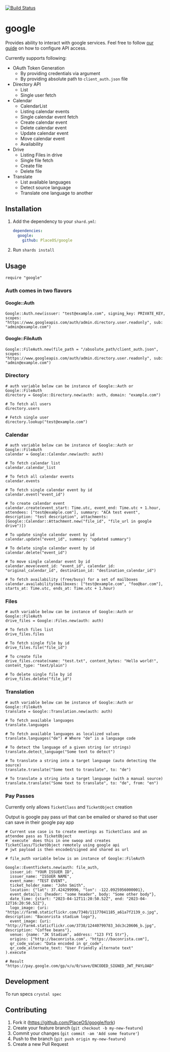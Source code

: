 [![Build Status](https://travis-ci.com/PlaceOS/google.svg?branch=master)](https://travis-ci.com/PlaceOS/google)

# google

Provides ability to interact with google services. Feel free to follow [our guide](https://docs.google.com/document/d/1JqyFG8VStwUH01EyR1mJVbrfJQOedm5tUMQCgyVsWbs/edit?usp=sharing) on how to configure API access.

Currently supports following:

* OAuth Token Generation
  - By providing credentials via argument
  - By providing absolute path to `client_auth.json` file
* Directory API
  - List
  - Single user fetch
* Calendar
  - CalendarList
  - Listing calendar events
  - Single calendar event fetch
  - Create calendar event
  - Delete calendar event
  - Update calendar event
  - Move calendar event
  - Availability
* Drive
  - Listing Files in drive
  - Single file fetch
  - Create file
  - Delete file
* Translate
  - List available languages
  - Detect source language
  - Translate one language to another

## Installation

1. Add the dependency to your `shard.yml`:

   ```yaml
   dependencies:
     google:
       github: PlaceOS/google
   ```

2. Run `shards install`

## Usage

```crystal
require "google"
```

### Auth comes in two flavors

#### Google::Auth

```crystal
Google::Auth.new(issuer: "test@example.com", signing_key: PRIVATE_KEY, scopes: "https://www.googleapis.com/auth/admin.directory.user.readonly", sub: "admin@example.com")
```

#### Google::FileAuth

```crystal
Google::FileAuth.new(file_path = "/absolute_path/client_auth.json", scopes: "https://www.googleapis.com/auth/admin.directory.user.readonly", sub: "admin@example.com")
```

### Directory

```crystal
# auth variable below can be instance of Google::Auth or Google::FileAuth
directory = Google::Directory.new(auth: auth, domain: "example.com")

# To fetch all users
directory.users

# Fetch single user
directory.lookup("test@example.com")
```

### Calendar

```crystal
# auth variable below can be instance of Google::Auth or Google::FileAuth
calendar = Google::Calendar.new(auth: auth)

# To fetch calendar list
calendar.calendar_list

# To fetch all calendar events
calendar.events

# To fetch single calendar event by id
calendar.event("event_id")

# To create calendar event
calendar.create(event_start: Time.utc, event_end: Time.utc + 1.hour, attendees: ["test@example.com"], summary: "ACA test event", description: "test description", attachments: [Google::Calendar::Attachment.new("file_id", "file_url in google drive")])

# To update single calendar event by id
calendar.update("event_id", summary: "updated summary")

# To delete single calendar event by id
calendar.delete("event_id")

# To move single calendar event by id
calendar.move(event_id: "event_id", calendar_id: "original_calendar_id", destination_id: "destination_calendar_id")

# To fetch availability (free/busy) for a set of mailboxes
calendar.availability(mailboxes: ["test@example.com", "foo@bar.com"], starts_at: Time.utc, ends_at: Time.utc + 1.hour)
```

### Files

```crystal
# auth variable below can be instance of Google::Auth or Google::FileAuth
drive_files = Google::Files.new(auth: auth)

# To fetch files list
drive_files.files

# To fetch single file by id
drive_files.file("file_id")

# To create file
drive_files.create(name: "test.txt", content_bytes: "Hello world!", content_type: "text/plain")

# To delete single file by id
drive_files.delete("file_id")
```

### Translation

```crystal
# auth variable below can be instance of Google::Auth or Google::FileAuth
translate = Google::Translation.new(auth: auth)

# To fetch available languages
translate.languages

# To fetch available languages as localized values
translate.languages("de") # Where "de" is a language code

# To detect the language of a given string (or strings)
translate.detect_language("Some text to detect")

# To translate a string into a target language (auto detecting the source)
translate.translate("Some text to translate", to: "de")

# To translate a string into a target language (with a manual source)
translate.translate("Some text to translate", to: "de", from: "en")
```

### Pay Passes
Currently only allows `TicketClass` and `TicketObject` creation

Output is google pay pass url that can be emailed or shared so that user can save in their google pay app

```crystal
# Current use case is to create meetings as TicketClass and an attendee pass as TicketObject
# `execute` does this in one swoop and creates TicketClass/TicketObject remotely using google api
# jwt payload is then encoded/signed and shared as url

# file_auth variable below is an instance of Google::FileAuth

Google::EventTickets.new(auth: file_auth,
  issuer_id: "YOUR ISSUER ID",
  issuer_name: "ISSUER NAME",
  event_name: "TEST EVENT",
  ticket_holder_name: "John Smith",
  location: {"lat": 37.424299996, "lon": -122.0925956000001},
  event_details: {header: "some header", body: "Some other body"},
  date_time: {start: "2023-04-12T11:20:50.52Z", end: "2023-04-12T16:20:50.52Z"},
  logo_image: {uri: "https://farm8.staticflickr.com/7340/11177041185_a61a7f2139_o.jpg", description: "Baconrista stadium logo"},
  event_image: {uri: "http://farm4.staticflickr.com/3738/12440799783_3dc3c20606_b.jpg", description: "Coffee beans"},
  venue: {name: "JK Stadium", address: "123 FYI Str"},
  origins: ["http://baconrista.com", "https://baconrista.com"],
  qr_code_value: "Data encoded in qr_code",
  qr_code_alternate_text: "User Friendly alternate text"
).execute

# Result
"https://pay.google.com/gp/v/u/0/save/ENCODED_SIGNED_JWT_PAYLOAD"

```

## Development

To run specs `crystal spec`

## Contributing

1. Fork it (<https://github.com/PlaceOS/google/fork>)
2. Create your feature branch (`git checkout -b my-new-feature`)
3. Commit your changes (`git commit -am 'Add some feature'`)
4. Push to the branch (`git push origin my-new-feature`)
5. Create a new Pull Request
